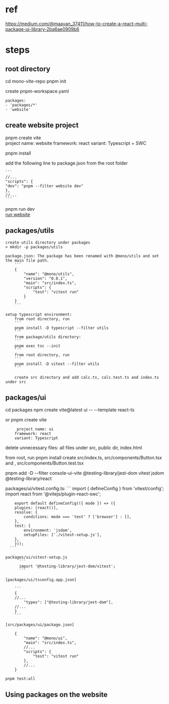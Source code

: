 # ref
https://medium.com/@maayan_37411/how-to-create-a-react-multi-package-ui-library-2ba6ae0909b6

# steps
## root directory
cd mono-vite-repo
pnpm init

create pnpm-workspace.yaml
  ```
  packages:
  - 'packages/*'
  - 'website'
  ```
## create website project
pnpm create vite  
    project name: website
    framework: react
    variant: Typescript + SWC

pnpm install    

add the following line to package.json from the root folder

    ```
    //...
    "scripts": {
    "dev": "pnpm --filter website dev"
    },
    //...
    ```
pnpm run dev    
[run website](http://localhost:5173/)


## packages/utils
    create utils directory under packages
    > mkdir -p packages/utils

    package.json: The package has been renamed with @mono/utils and set the main file path.
        ```
        {
            "name": "@mono/utils",
            "version": "0.0.1",
            "main": "src/index.ts",
            "scripts": {
                "test": "vitest run"
            }
        }
        ```

    setup typescript environment:
        from root directory, run
        ```
        pnpm install -D typescript --filter utils
        ```
        from package/utils directory:
        ```
        pnpm exec tsc --init
        ```
        from root directory, run
        ```
        pnpm install -D vitest --filter utils
        ```    

        create src directory and add calc.ts, calc.test.ts and index.ts under src

## packages/ui

   cd packages
   npm create vite@latest ui -- --template react-ts

   or 
   pnpm create vite

         project name: ui
        framework: react
        variant: Typescript
        
   delete unnecessary files: all files under src, public dir, index.html      

   from root, run pnpm install
   create src/index.ts, src/components/Button.tsx and , src/components/Button.test.tsx


   pnpm add -D --filter console-ui-vite @testing-library/jest-dom vitest jsdom @testing-library/react

   packages/ui/vitest.config.ts:
      ```
        import { defineConfig } from 'vitest/config';
        import react from '@vitejs/plugin-react-swc';

        export default defineConfig(({ mode }) => ({
        plugins: [react()],
        resolve: {
            conditions: mode === 'test' ? ['browser'] : [],
        },
        test: {
            environment: 'jsdom',
            setupFiles: ['./vitest-setup.js'],
        },
        }));
      ```

    packages/ui/vitest-setup.js
          ```
          import '@testing-library/jest-dom/vitest';
          ```

    [packages/ui/tsconfig.app.json]

        ```
        {
        //...
            "types": ["@testing-library/jest-dom"],
        //...
        }
        ```

    [src/packages/ui/package.json]

        {
            "name": "@mono/ui",
            "main": "src/index.ts",
            //...
            "scripts": {
                "test": "vitest run"
            },
            //...
        }

    pnpm test:all

## Using packages on the website

